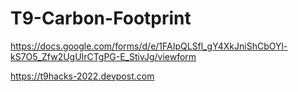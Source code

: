 # T9-Carbon-Footprint


https://docs.google.com/forms/d/e/1FAIpQLSfl_gY4XkJniShCbOYl-kS7O5_Zfw2UgUIrCTgPG-E_StivJg/viewform

https://t9hacks-2022.devpost.com